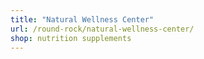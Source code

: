 ```yaml
---
title: "Natural Wellness Center"
url: /round-rock/natural-wellness-center/
shop: nutrition supplements
---
```

